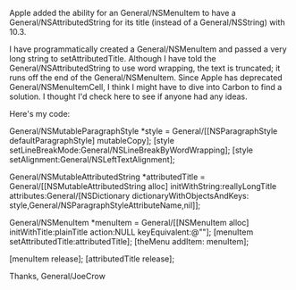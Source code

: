 Apple added the ability for an General/NSMenuItem to have a General/NSAttributedString for its title (instead of a General/NSString) with 10.3.

I have programmatically created a General/NSMenuItem and passed a very long string to setAttributedTitle.  Although I have told the General/NSAttributedString to use word wrapping, the text is truncated; it runs off the end of the General/NSMenuItem.  Since Apple has deprecated General/NSMenuItemCell, I think I might have to dive into Carbon to find a solution.  I thought I'd check here to see if anyone had any ideas.

Here's my code:

    
General/NSMutableParagraphStyle *style = General/[[NSParagraphStyle defaultParagraphStyle] mutableCopy];
[style setLineBreakMode:General/NSLineBreakByWordWrapping];
[style setAlignment:General/NSLeftTextAlignment];

General/NSMutableAttributedString *attributedTitle = General/[[NSMutableAttributedString alloc] initWithString:reallyLongTitle
												 attributes:General/[NSDictionary dictionaryWithObjectsAndKeys:
												 style,General/NSParagraphStyleAttributeName,nil]];
			
General/NSMenuItem *menuItem = General/[[NSMenuItem alloc] initWithTitle:plainTitle action:NULL keyEquivalent:@""];	
[menuItem setAttributedTitle:attributedTitle];
[theMenu addItem: menuItem];

[menuItem release];
[attributedTitle release];


Thanks,
General/JoeCrow